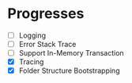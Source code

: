 # Progresses
- [ ] Logging
- [ ] Error Stack Trace
- [ ] Support In-Memory Transaction
- [x] Tracing
- [x] Folder Structure Bootstrapping